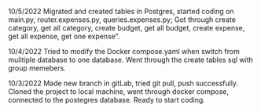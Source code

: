 10/5/2022
Migrated and created tables in Postgres, started coding on main.py, router.expenses.py, queries.expenses.py;
Got through create category, get all category, create budget, get all budget, create expense, get all expense, get one expense".

10/4/2022
Tried to modify the Docker compose.yaml when switch from mulitiple database to one database. 
Went through the create tables sql with group memebers.

10/3/2022
Made new branch in gitLab, tried git pull, push successfully. 
Cloned the project to local machine, went through docker compose, connected to the postegres database. Ready to start coding.
